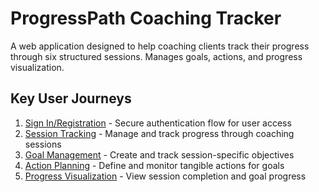 # ProgressPath Coaching Tracker

A web application designed to help coaching clients track their progress through six structured sessions. Manages goals, actions, and progress visualization.

## Key User Journeys

1. [Sign In/Registration](docs/journeys/auth.md) - Secure authentication flow for user access
2. [Session Tracking](docs/journeys/session-tracking.md) - Manage and track progress through coaching sessions
3. [Goal Management](docs/journeys/goal-management.md) - Create and track session-specific objectives
4. [Action Planning](docs/journeys/action-planning.md) - Define and monitor tangible actions for goals
5. [Progress Visualization](docs/journeys/progress-visualization.md) - View session completion and goal progress